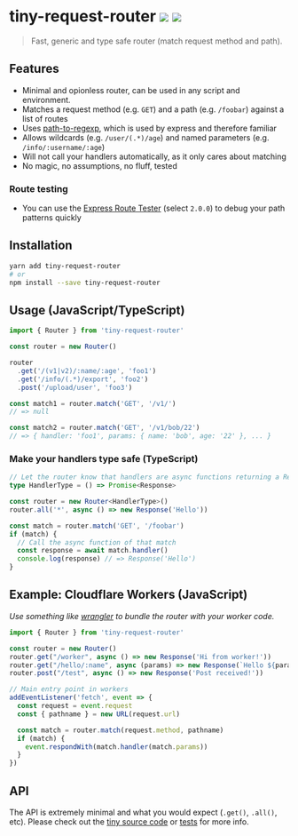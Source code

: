 # tiny-request-router [![ ](https://travis-ci.org/berstend/tiny-request-router.svg?branch=master)](https://travis-ci.org/berstend/tiny-request-router) [![ ](https://img.shields.io/npm/v/tiny-request-router.svg)](https://www.npmjs.com/package/tiny-request-router)

> Fast, generic and type safe router (match request method and path).

## Features

* Minimal and opionless router, can be used in any script and environment.
* Matches a request method (e.g. `GET`) and a path (e.g. `/foobar`) against a list of routes
* Uses [path-to-regexp](https://github.com/pillarjs/path-to-regexp), which is used by express and therefore familiar
* Allows wildcards (e.g. `/user/(.*)/age`) and named parameters (e.g. `/info/:username/:age`)
* Will not call your handlers automatically, as it only cares about matching
* No magic, no assumptions, no fluff, tested

### Route testing

* You can use the [Express Route Tester](https://forbeslindesay.github.io/express-route-tester/) (select `2.0.0`) to debug your path patterns quickly


## Installation

```bash
yarn add tiny-request-router
# or
npm install --save tiny-request-router
```

## Usage (JavaScript/TypeScript)

```typescript
import { Router } from 'tiny-request-router'

const router = new Router()

router
  .get('/(v1|v2)/:name/:age', 'foo1')
  .get('/info/(.*)/export', 'foo2')
  .post('/upload/user', 'foo3')

const match1 = router.match('GET', '/v1/')
// => null

const match2 = router.match('GET', '/v1/bob/22')
// => { handler: 'foo1', params: { name: 'bob', age: '22' }, ... }
```

### Make your handlers type safe (TypeScript)

```typescript
// Let the router know that handlers are async functions returning a Response
type HandlerType = () => Promise<Response>

const router = new Router<HandlerType>()
router.all('*', async () => new Response('Hello'))

const match = router.match('GET', '/foobar')
if (match) {
  // Call the async function of that match
  const response = await match.handler()
  console.log(response) // => Response('Hello')
}
```

## Example: Cloudflare Workers (JavaScript)

_Use something like [wrangler](https://github.com/cloudflare/wrangler) to bundle the router with your worker code._

```js
import { Router } from 'tiny-request-router'

const router = new Router()
router.get("/worker", async () => new Response('Hi from worker!'))
router.get("/hello/:name", async (params) => new Response(`Hello ${params.name}!`))
router.post("/test", async () => new Response('Post received!'))

// Main entry point in workers
addEventListener('fetch', event => {
  const request = event.request
  const { pathname } = new URL(request.url)

  const match = router.match(request.method, pathname)
  if (match) {
    event.respondWith(match.handler(match.params))
  }
})

```

## API

The API is extremely minimal and what you would expect (`.get()`, `.all()`, etc). Please check out the [tiny source code](src/router.ts) or [tests](test/functionality.ts) for more info.
